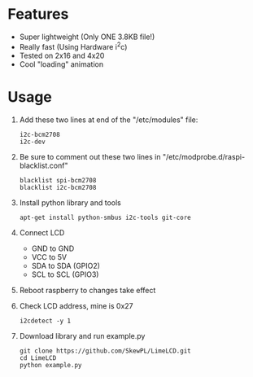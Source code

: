 # Features

 - Super lightweight (Only ONE 3.8KB file!)
 - Really fast (Using Hardware i<sup>2</sup>c)
 - Tested on 2x16 and 4x20
 - Cool "loading" animation

# Usage

1. Add these two lines at end of the "/etc/modules" file:

    ```
    i2c-bcm2708 
    i2c-dev
    ```

2. Be sure to comment out these two lines in "/etc/modprobe.d/raspi-blacklist.conf"

    ```
    blacklist spi-bcm2708
    blacklist i2c-bcm2708
    ```

3. Install python library and tools

    ```
    apt-get install python-smbus i2c-tools git-core
    ```

4. Connect LCD
   - GND to GND
   - VCC to 5V
   - SDA to SDA (GPIO2)
   - SCL to SCL (GPIO3)
5. Reboot raspberry to changes take effect
6. Check LCD address, mine is 0x27

    ```
    i2cdetect -y 1
    ```

7. Download library and run example.py

    ```
    git clone https://github.com/SkewPL/LimeLCD.git
    cd LimeLCD
    python example.py
    ```
